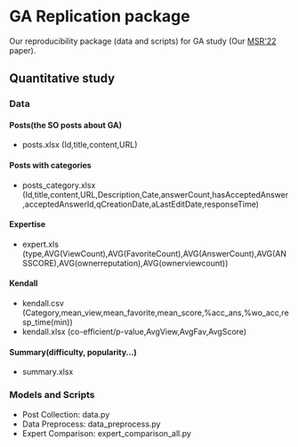 # GA Replication package

Our reproducibility package (data and scripts) for GA study (Our [MSR'22](https://conf.researchr.org/home/msr-2022) paper). 

## Quantitative study
### Data
#### Posts(the SO posts about GA)
- posts.xlsx
(Id,title,content,URL)
#### Posts with categories
- posts_category.xlsx
(Id,title,content,URL,Description,Cate,answerCount,hasAcceptedAnswer,acceptedAnswerId,qCreationDate,aLastEditDate,responseTime)
#### Expertise
- expert.xls
(type,AVG(ViewCount),AVG(FavoriteCount),AVG(AnswerCount),AVG(ANSSCORE),AVG(ownerreputation),AVG(ownerviewcount))
#### Kendall
- kendall.csv
(Category,mean_view,mean_favorite,mean_score,%acc_ans,%wo_acc,resp_time(min))
- kendall.xlsx
(co-efficient/p-value,AvgView,AvgFav,AvgScore)
#### Summary(difficulty, popularity...)
- summary.xlsx


### Models and Scripts
- Post Collection: data.py
- Data Preprocess: data_preprocess.py
- Expert Comparison: expert_comparison_all.py


